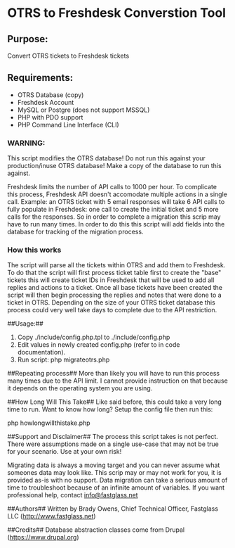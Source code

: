 # OTRS to Freshdesk Converstion Tool #

## Purpose: ##
Convert OTRS tickets to Freshdesk tickets

## Requirements: ##
* OTRS Database (copy)
* Freshdesk Account
* MySQL or Postgre (does not support MSSQL)
* PHP with PDO support
* PHP Command Line Interface (CLI)

### WARNING: ###
This script modifies the OTRS database! Do not run this against your 
production/inuse OTRS database! Make a copy of the database to run this against. 

Freshdesk limits the number of API calls to 1000 per hour. To complicate this 
process, Freshdesk API doesn't accomodate multiple actions in a single call. 
Example: an OTRS ticket with 5 email responses will take 6 API calls to fully 
populate in Freshdesk: one call to create the initial ticket and 5 more calls 
for the responses. So in order to complete a migration this scrip may have to 
run many times.  In order to do this this script will add fields 
into the database for tracking of the migration process.

### How this works ###
The script will parse all the tickets within OTRS and add them to Freshdesk.
To do that the script will first process ticket table first to create the
"base" tickets this will create ticket IDs in Freshdesk that will be used to add
all replies and actions to a ticket.  Once all base tickets have been created
the script will then begin processing the replies and notes that were done to a
ticket in OTRS.  Depending on the size of your OTRS ticket database this process
could very well take days to complete due to the API restriction.

##Usage:##

1. Copy ./include/config.php.tpl to ./include/config.php
2. Edit values in newly created config.php (refer to in code documentation).
2. Run script: php migrateotrs.php

##Repeating process##
More than likely you will have to run this process many times due to the API
limit. I cannot provide instruction on that because it depends on the operating
system you are using.

##How Long Will This Take##
Like said before, this could take a very long time to run.  Want to know how long?
Setup the config file then run this:

php howlongwillthistake.php

##Support and Disclaimer##
The process this script takes is not perfect.  There were assumptions made on a single use-case
that may not be true for your scenario. Use at your own risk!

Migrating data is always a moving target and you can never assume what someones
data may look like.  This scrip may or may not work for you, it is provided as-is with no
support.  Data migration can take a serious amount of time to troubleshoot because of
an infinite amount of variables.  If you want professional help, contact
info@fastglass.net

##Authors##
Written by Brady Owens, Chief Technical Officer, Fastglass LLC (http://www.fastglass.net)

##Credits##
Database abstraction classes come from Drupal (https://www.drupal.org)